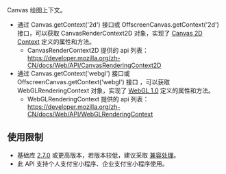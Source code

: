 Canvas 绘图上下文。

- 通过 Canvas.getContext('2d') 接口或 OffscreenCanvas.getContext('2d') 接口，可以获取 CanvasRenderContext2D 对象，实现了 [Canvas 2D Context](https://www.w3.org/TR/2dcontext/) 定义的属性和方法。
  - CanvasRenderContext2D 提供的 api 列表：https://developer.mozilla.org/zh-CN/docs/Web/API/CanvasRenderingContext2D
- 通过 Canvas.getContext('webgl') 接口或 OffscreenCanvas.getContext('webgl') 接口 ，可以获取 WebGLRenderingContext 对象，实现了 [WebGL 1.0](https://www.khronos.org/registry/webgl/specs/latest/1.0/) 定义的属性和方法。
  - WebGLRenderingContext 提供的 api 列表：https://developer.mozilla.org/zh-CN/docs/Web/API/WebGLRenderingContext

## 使用限制

- 基础库 [2.7.0](https://opendocs.alipay.com/mini/framework/lib-upgrade-v2) 或更高版本，若版本较低，建议采取 [兼容处理](https://opendocs.alipay.com/mini/framework/compatibility)。
- 此 API 支持个人支付宝小程序、企业支付宝小程序使用。
